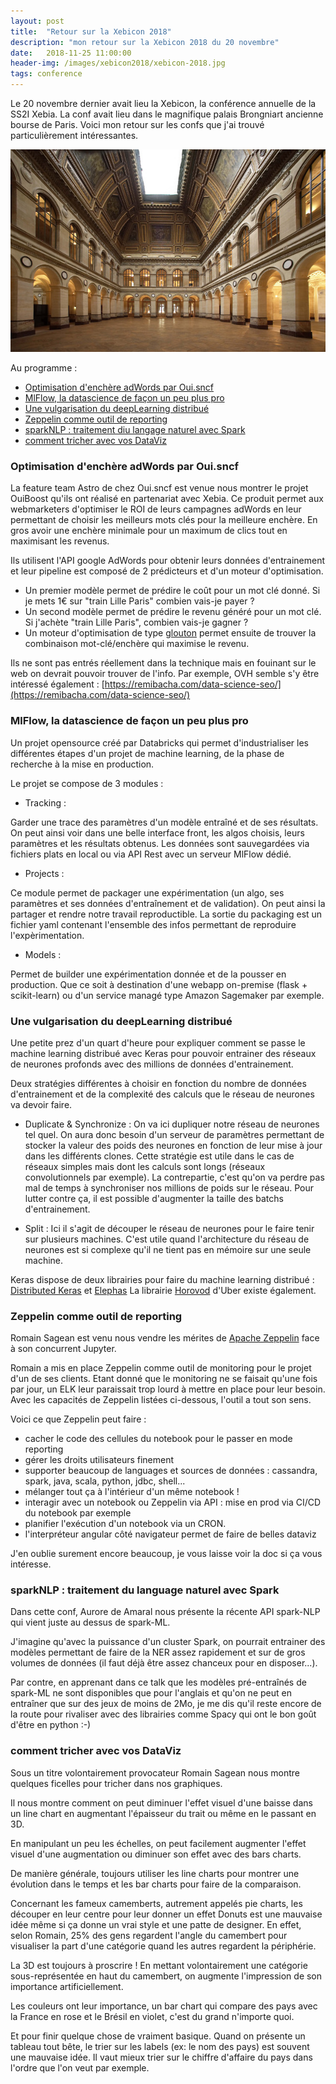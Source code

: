 ```yaml
---
layout: post
title:  "Retour sur la Xebicon 2018"
description: "mon retour sur la Xebicon 2018 du 20 novembre"
date:   2018-11-25 11:00:00
header-img: /images/xebicon2018/xebicon-2018.jpg
tags: conference
---
```


Le 20 novembre dernier avait lieu la Xebicon, la conférence annuelle de la SS2I Xebia. La conf avait lieu dans le magnifique palais Brongniart ancienne bourse de Paris. Voici mon retour sur les confs que j'ai trouvé particulièrement intéressantes.

![alt text](/images/xebicon2018/palais-brongniart.jpg "Palais Brongniart de Paris")

Au programme :

* [Optimisation d'enchère adWords par Oui.sncf](#adwords)
* [MlFlow, la datascience de façon un peu plus pro](#mlflow)
* [Une vulgarisation du deepLearning distribué](#dl-distributed)
* [Zeppelin comme outil de reporting](#zeppelin)
* [sparkNLP : traitement diu langage naturel avec Spark](#spark)
* [comment tricher avec vos DataViz](#dataviz)

### Optimisation d'enchère adWords par Oui.sncf <a class="anchor" id="adwords"></a>

La feature team Astro de chez Oui.sncf est venue nous montrer le projet OuiBoost qu'ils ont réalisé en partenariat avec Xebia. Ce produit permet aux webmarketers d'optimiser le ROI de leurs campagnes adWords en leur permettant de choisir les meilleurs mots clés pour la meilleure enchère. En gros avoir une enchère minimale pour un maximum de clics tout en maximisant les revenus.

Ils utilisent l'API google AdWords pour obtenir leurs données d'entrainement et leur pipeline est composé de 2 prédicteurs et d'un moteur d'optimisation.

* Un premier modèle permet de prédire le coût pour un mot clé donné. Si je mets 1€ sur "train Lille Paris" combien vais-je payer ?
* Un second modèle permet de prédire le revenu généré pour un mot clé. Si j'achète "train Lille Paris", combien vais-je gagner ?
* Un moteur d'optimisation de type [glouton](https://fr.wikipedia.org/wiki/Algorithme_glouton) permet ensuite de trouver la combinaison mot-clé/enchère qui maximise le revenu.

Ils ne sont pas entrés réellement dans la technique mais en fouinant sur le web on devrait pouvoir trouver de l'info. Par exemple, OVH semble s'y être intéressé également : [https://remibacha.com/data-science-seo/](https://remibacha.com/data-science-seo/)

### MlFlow, la datascience de façon un peu plus pro <a class="anchor" id="mlflow"></a>

Un projet opensource créé par Databricks qui permet d'industrialiser les différentes étapes d'un projet de machine learning, de la phase de recherche à la mise en production.

Le projet se compose de 3 modules :

* Tracking :

Garder une trace des paramètres d'un modèle entraîné et de ses résultats.
On peut ainsi voir dans une belle interface front, les algos choisis, leurs paramètres et les résultats obtenus.
Les données sont sauvegardées via fichiers plats en local ou via API Rest avec un serveur MlFlow dédié.

* Projects :

Ce module permet de packager une expérimentation (un algo, ses paramètres et ses données d'entraînement et de validation). On peut ainsi la partager et rendre notre travail reproductible.
La sortie du packaging est un fichier yaml contenant l'ensemble des infos permettant de reproduire l'expèrimentation.

* Models :

Permet de builder une expérimentation donnée et de la pousser en production. Que ce soit à destination d'une webapp on-premise (flask + scikit-learn) ou d'un service managé type Amazon Sagemaker par exemple.

### Une vulgarisation du deepLearning distribué <a class="anchor" id="dl-distributed"></a>

Une petite prez d'un quart d'heure pour expliquer comment se passe le machine learning distribué avec Keras pour pouvoir entrainer des réseaux de neurones profonds avec des millions de données d'entrainement.

Deux stratégies différentes à choisir en fonction du nombre de données d'entrainement et de la complexité des calculs que le réseau de neurones va devoir faire.

* Duplicate & Synchronize :
  On va ici dupliquer notre réseau de neurones tel quel. On aura donc besoin d'un serveur de paramètres permettant de stocker la valeur des poids des neurones en fonction de leur mise à jour dans les différents clones.
  Cette stratégie est utile dans le cas de réseaux simples mais dont les calculs sont longs (réseaux convolutionnels par exemple). La contrepartie, c'est qu'on va perdre pas mal de temps à synchroniser nos millions de poids sur le réseau. Pour lutter contre ça, il est possible d'augmenter la taille des batchs d'entrainement.

* Split :
  Ici il s'agit de découper le réseau de neurones pour le faire tenir sur plusieurs machines. C'est utile quand l'architecture du réseau de neurones est si complexe qu'il ne tient pas en mémoire sur une seule machine.

Keras dispose de deux librairies pour faire du machine learning distribué : [Distributed Keras](https://github.com/cerndb/dist-keras) et [Elephas](http://maxpumperla.com/elephas/)
La librairie [Horovod](https://eng.uber.com/horovod/) d'Uber existe également.

### Zeppelin comme outil de reporting <a class="anchor" id="zeppelin"></a>

Romain Sagean est venu nous vendre les mérites de [Apache Zeppelin](https://zeppelin.apache.org/) face à son concurrent Jupyter.

Romain a mis en place Zeppelin comme outil de monitoring pour le projet d'un de ses clients. Etant donné que le monitoring ne se faisait qu'une fois par jour, un ELK leur paraissait trop lourd à mettre en place pour leur besoin. Avec les capacités de Zeppelin listées ci-dessous, l'outil a tout son sens.

Voici ce que Zeppelin peut faire :

* cacher le code des cellules du notebook pour le passer en mode reporting
* gérer les droits utilisateurs finement
* supporter beaucoup de languages et sources de données : cassandra, spark, java, scala, python, jdbc, shell...
* mélanger tout ça à l'intérieur d'un même notebook !
* interagir avec un notebook ou Zeppelin via API : mise en prod via CI/CD du notebook par exemple
* planifier l'exécution d'un notebook via un CRON.
* l'interpréteur angular côté navigateur permet de faire de belles dataviz

J'en oublie surement encore beaucoup, je vous laisse voir la doc si ça vous intéresse.

### sparkNLP : traitement du language naturel avec Spark <a class="anchor" id="spark"></a>

Dans cette conf, Aurore de Amaral nous présente la récente API spark-NLP qui vient juste au dessus de spark-ML.

J'imagine qu'avec la puissance d'un cluster Spark, on pourrait entrainer des modèles permettant de faire de la NER assez rapidement et sur de gros volumes de données (il faut déjà être assez chanceux pour en disposer...).

Par contre, en apprenant dans ce talk que les modèles pré-entraînés de spark-ML ne sont disponibles que pour l'anglais et qu'on ne peut en entraîner que sur des jeux de moins de 2Mo, je me dis qu'il reste encore de la route pour rivaliser avec des librairies comme Spacy qui ont le bon goût d'être en python :-)

### comment tricher avec vos DataViz <a class="anchor" id="dataviz"></a>

Sous un titre volontairement provocateur Romain Sagean nous montre quelques ficelles pour tricher dans nos graphiques.

Il nous montre comment on peut diminuer l'effet visuel d'une baisse dans un line chart en augmentant l'épaisseur du trait ou même en le passant en 3D.

En manipulant un peu les échelles, on peut facilement augmenter l'effet visuel d'une augmentation ou diminuer son effet avec des bars charts.

De manière générale, toujours utiliser les line charts pour montrer une évolution dans le temps et les bar charts pour faire de la comparaison.

Concernant les fameux camemberts, autrement appelés pie charts, les découper en leur centre pour leur donner un effet Donuts est une mauvaise idée même si ça donne un vrai style et une patte de designer. En effet, selon Romain, 25% des gens regardent l'angle du camembert pour visualiser la part d'une catégorie quand les autres regardent la périphérie.

La 3D est toujours à proscrire ! En mettant volontairement une catégorie sous-représentée en haut du camembert, on augmente l'impression de son importance artificiellement.

Les couleurs ont leur importance, un bar chart qui compare des pays avec la France en rose et le Brésil en violet, c'est du grand n'importe quoi.

Et pour finir quelque chose de vraiment basique. Quand on présente un tableau tout bête, le trier sur les labels (ex: le nom des pays) est souvent une mauvaise idée. Il vaut mieux trier sur le chiffre d'affaire du pays dans l'ordre que l'on veut par exemple.
